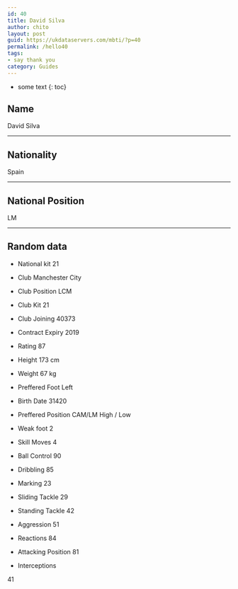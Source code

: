 ```yaml
---
id: 40
title: David Silva
author: chito
layout: post
guid: https://ukdataservers.com/mbti/?p=40
permalink: /hello40
tags:
- say thank you
category: Guides
---
```


* some text
{: toc}


## Name  
David Silva 

* * *

## Nationality  
Spain 

* * *

## National Position  
LM 

* * *

## Random data 

  * National kit 
21 

  * Club 
Manchester City 

  * Club Position 
LCM 

  * Club Kit 
21 

  * Club Joining 
40373 

  * Contract Expiry 
2019 

  * Rating 
87 

  * Height 
173 cm 

  * Weight 
67 kg 

  * Preffered Foot 
Left 

  * Birth Date 
31420 

  * Preffered Position 
CAM/LM High / Low 

  * Weak foot 
2 

  * Skill Moves 
4 

  * Ball Control 
90 

  * Dribbling 
85 

  * Marking 
23 

  * Sliding Tackle 
29 

  * Standing Tackle 
42 

  * Aggression 
51 

  * Reactions 
84 

  * Attacking Position 
81 

  * Interceptions 

41